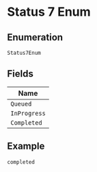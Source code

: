 
# Status 7 Enum

## Enumeration

`Status7Enum`

## Fields

| Name |
|  --- |
| `Queued` |
| `InProgress` |
| `Completed` |

## Example

```
completed
```

